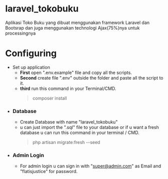 # laravel_tokobuku
Aplikasi Toko Buku yang dibuat menggunakan framework Laravel dan Bootsrap dan juga menggunakan technologi Ajax(75%)nya untuk processingnya

# Configuring
* Set up application
  * __First__ open ".env.example" file and copy all the scripts.
  * __Second__ create file ".env" outside the folder and paste all the script to it.
  * __third__ run this command in your Terminal/CMD.
    > composer install
* ### Database
  * Create Database with name "laravel_tokobuku"
  * u can just import the ".sql" file to your database or if u want a fresh database u can run this command in your terminal / CMD.
    > php artisan migrate:fresh --seed
* ### Admin Login
  * For admin login u can sign in with "super@admin.com" as Email and "flatisjustice" for password.
